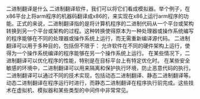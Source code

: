 二进制翻译是什么 
二进制翻译软件，我们可以将它们看成模拟器。举个例子，在x86平台上将arm程序的机器码翻译成x86的，来实现在x86上运行arm程序的功能。正式的来说，二进制翻译指的是将计算机程序的二进制代码从一个平台或架构转换到另一个平台或架构的过程。这种转换使得原本为一种处理器或操作系统编写的程序能够在不同的处理器或操作系统上运行，而无需重新编译源代码。
二进制翻译可以用于多种目的，包括但不限于：
允许软件在不同的硬件架构上运行，使得为一个操作系统编译的程序能够在另一个操作系统上运行。
在某些情况下，二进制翻译可以优化程序的性能，特别是在目标平台上有特定优化时。
在某些安全敏感的环境中，二进制翻译可以用来隔离和保护执行环境，防止恶意代码的执行。
二进制翻译可以通过不同的技术实现，包括动态二进制翻译、静态二进制翻译等。动态二进制翻译在程序运行时进行，而静态二进制翻译在程序执行前完成。这些技术在虚拟机、模拟器和某些类型的中间件中非常常见。